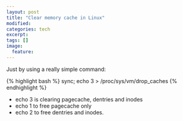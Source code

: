 ```yaml
---
layout: post
title: "Clear memory cache in Linux"
modified:
categories: tech
excerpt:
tags: []
image:
  feature:
---
```


Just by using a really simple command:

{% highlight bash %}
sync; echo 3 > /proc/sys/vm/drop_caches
{% endhighlight %}

- echo 3 is clearing pagecache, dentries and inodes
- echo 1 to free pagecache only 
- echo 2 to free dentries and inodes.

